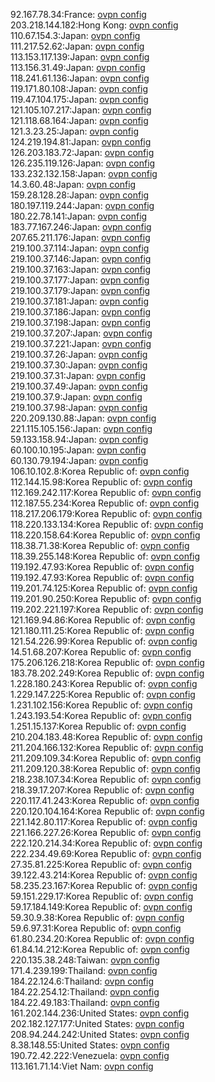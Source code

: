 92.167.78.34:France: [ovpn config](vpn/92_167_78_34.ovpn)  
203.218.144.182:Hong Kong: [ovpn config](vpn/203_218_144_182.ovpn)  
110.67.154.3:Japan: [ovpn config](vpn/110_67_154_3.ovpn)  
111.217.52.62:Japan: [ovpn config](vpn/111_217_52_62.ovpn)  
113.153.117.139:Japan: [ovpn config](vpn/113_153_117_139.ovpn)  
113.156.31.49:Japan: [ovpn config](vpn/113_156_31_49.ovpn)  
118.241.61.136:Japan: [ovpn config](vpn/118_241_61_136.ovpn)  
119.171.80.108:Japan: [ovpn config](vpn/119_171_80_108.ovpn)  
119.47.104.175:Japan: [ovpn config](vpn/119_47_104_175.ovpn)  
121.105.107.217:Japan: [ovpn config](vpn/121_105_107_217.ovpn)  
121.118.68.164:Japan: [ovpn config](vpn/121_118_68_164.ovpn)  
121.3.23.25:Japan: [ovpn config](vpn/121_3_23_25.ovpn)  
124.219.194.81:Japan: [ovpn config](vpn/124_219_194_81.ovpn)  
126.203.183.72:Japan: [ovpn config](vpn/126_203_183_72.ovpn)  
126.235.119.126:Japan: [ovpn config](vpn/126_235_119_126.ovpn)  
133.232.132.158:Japan: [ovpn config](vpn/133_232_132_158.ovpn)  
14.3.60.48:Japan: [ovpn config](vpn/14_3_60_48.ovpn)  
159.28.128.28:Japan: [ovpn config](vpn/159_28_128_28.ovpn)  
180.197.119.244:Japan: [ovpn config](vpn/180_197_119_244.ovpn)  
180.22.78.141:Japan: [ovpn config](vpn/180_22_78_141.ovpn)  
183.77.167.246:Japan: [ovpn config](vpn/183_77_167_246.ovpn)  
207.65.211.176:Japan: [ovpn config](vpn/207_65_211_176.ovpn)  
219.100.37.114:Japan: [ovpn config](vpn/219_100_37_114.ovpn)  
219.100.37.146:Japan: [ovpn config](vpn/219_100_37_146.ovpn)  
219.100.37.163:Japan: [ovpn config](vpn/219_100_37_163.ovpn)  
219.100.37.177:Japan: [ovpn config](vpn/219_100_37_177.ovpn)  
219.100.37.179:Japan: [ovpn config](vpn/219_100_37_179.ovpn)  
219.100.37.181:Japan: [ovpn config](vpn/219_100_37_181.ovpn)  
219.100.37.186:Japan: [ovpn config](vpn/219_100_37_186.ovpn)  
219.100.37.198:Japan: [ovpn config](vpn/219_100_37_198.ovpn)  
219.100.37.207:Japan: [ovpn config](vpn/219_100_37_207.ovpn)  
219.100.37.221:Japan: [ovpn config](vpn/219_100_37_221.ovpn)  
219.100.37.26:Japan: [ovpn config](vpn/219_100_37_26.ovpn)  
219.100.37.30:Japan: [ovpn config](vpn/219_100_37_30.ovpn)  
219.100.37.31:Japan: [ovpn config](vpn/219_100_37_31.ovpn)  
219.100.37.49:Japan: [ovpn config](vpn/219_100_37_49.ovpn)  
219.100.37.9:Japan: [ovpn config](vpn/219_100_37_9.ovpn)  
219.100.37.98:Japan: [ovpn config](vpn/219_100_37_98.ovpn)  
220.209.130.88:Japan: [ovpn config](vpn/220_209_130_88.ovpn)  
221.115.105.156:Japan: [ovpn config](vpn/221_115_105_156.ovpn)  
59.133.158.94:Japan: [ovpn config](vpn/59_133_158_94.ovpn)  
60.100.10.195:Japan: [ovpn config](vpn/60_100_10_195.ovpn)  
60.130.79.194:Japan: [ovpn config](vpn/60_130_79_194.ovpn)  
106.10.102.8:Korea Republic of: [ovpn config](vpn/106_10_102_8.ovpn)  
112.144.15.98:Korea Republic of: [ovpn config](vpn/112_144_15_98.ovpn)  
112.169.242.117:Korea Republic of: [ovpn config](vpn/112_169_242_117.ovpn)  
112.187.55.234:Korea Republic of: [ovpn config](vpn/112_187_55_234.ovpn)  
118.217.206.179:Korea Republic of: [ovpn config](vpn/118_217_206_179.ovpn)  
118.220.133.134:Korea Republic of: [ovpn config](vpn/118_220_133_134.ovpn)  
118.220.158.64:Korea Republic of: [ovpn config](vpn/118_220_158_64.ovpn)  
118.38.71.38:Korea Republic of: [ovpn config](vpn/118_38_71_38.ovpn)  
118.39.255.148:Korea Republic of: [ovpn config](vpn/118_39_255_148.ovpn)  
119.192.47.93:Korea Republic of: [ovpn config](vpn/119_192_47_93.ovpn)  
119.192.47.93:Korea Republic of: [ovpn config](vpn/119_192_47_93.ovpn)  
119.201.74.125:Korea Republic of: [ovpn config](vpn/119_201_74_125.ovpn)  
119.201.90.250:Korea Republic of: [ovpn config](vpn/119_201_90_250.ovpn)  
119.202.221.197:Korea Republic of: [ovpn config](vpn/119_202_221_197.ovpn)  
121.169.94.86:Korea Republic of: [ovpn config](vpn/121_169_94_86.ovpn)  
121.180.111.25:Korea Republic of: [ovpn config](vpn/121_180_111_25.ovpn)  
121.54.226.99:Korea Republic of: [ovpn config](vpn/121_54_226_99.ovpn)  
14.51.68.207:Korea Republic of: [ovpn config](vpn/14_51_68_207.ovpn)  
175.206.126.218:Korea Republic of: [ovpn config](vpn/175_206_126_218.ovpn)  
183.78.202.249:Korea Republic of: [ovpn config](vpn/183_78_202_249.ovpn)  
1.228.180.243:Korea Republic of: [ovpn config](vpn/1_228_180_243.ovpn)  
1.229.147.225:Korea Republic of: [ovpn config](vpn/1_229_147_225.ovpn)  
1.231.102.156:Korea Republic of: [ovpn config](vpn/1_231_102_156.ovpn)  
1.243.193.54:Korea Republic of: [ovpn config](vpn/1_243_193_54.ovpn)  
1.251.15.137:Korea Republic of: [ovpn config](vpn/1_251_15_137.ovpn)  
210.204.183.48:Korea Republic of: [ovpn config](vpn/210_204_183_48.ovpn)  
211.204.166.132:Korea Republic of: [ovpn config](vpn/211_204_166_132.ovpn)  
211.209.109.34:Korea Republic of: [ovpn config](vpn/211_209_109_34.ovpn)  
211.209.120.38:Korea Republic of: [ovpn config](vpn/211_209_120_38.ovpn)  
218.238.107.34:Korea Republic of: [ovpn config](vpn/218_238_107_34.ovpn)  
218.39.17.207:Korea Republic of: [ovpn config](vpn/218_39_17_207.ovpn)  
220.117.41.243:Korea Republic of: [ovpn config](vpn/220_117_41_243.ovpn)  
220.120.104.164:Korea Republic of: [ovpn config](vpn/220_120_104_164.ovpn)  
221.142.80.117:Korea Republic of: [ovpn config](vpn/221_142_80_117.ovpn)  
221.166.227.26:Korea Republic of: [ovpn config](vpn/221_166_227_26.ovpn)  
222.120.214.34:Korea Republic of: [ovpn config](vpn/222_120_214_34.ovpn)  
222.234.49.69:Korea Republic of: [ovpn config](vpn/222_234_49_69.ovpn)  
27.35.81.225:Korea Republic of: [ovpn config](vpn/27_35_81_225.ovpn)  
39.122.43.214:Korea Republic of: [ovpn config](vpn/39_122_43_214.ovpn)  
58.235.23.167:Korea Republic of: [ovpn config](vpn/58_235_23_167.ovpn)  
59.151.229.17:Korea Republic of: [ovpn config](vpn/59_151_229_17.ovpn)  
59.17.184.149:Korea Republic of: [ovpn config](vpn/59_17_184_149.ovpn)  
59.30.9.38:Korea Republic of: [ovpn config](vpn/59_30_9_38.ovpn)  
59.6.97.31:Korea Republic of: [ovpn config](vpn/59_6_97_31.ovpn)  
61.80.234.20:Korea Republic of: [ovpn config](vpn/61_80_234_20.ovpn)  
61.84.14.212:Korea Republic of: [ovpn config](vpn/61_84_14_212.ovpn)  
220.135.38.248:Taiwan: [ovpn config](vpn/220_135_38_248.ovpn)  
171.4.239.199:Thailand: [ovpn config](vpn/171_4_239_199.ovpn)  
184.22.124.6:Thailand: [ovpn config](vpn/184_22_124_6.ovpn)  
184.22.254.12:Thailand: [ovpn config](vpn/184_22_254_12.ovpn)  
184.22.49.183:Thailand: [ovpn config](vpn/184_22_49_183.ovpn)  
161.202.144.236:United States: [ovpn config](vpn/161_202_144_236.ovpn)  
202.182.127.177:United States: [ovpn config](vpn/202_182_127_177.ovpn)  
208.94.244.242:United States: [ovpn config](vpn/208_94_244_242.ovpn)  
8.38.148.55:United States: [ovpn config](vpn/8_38_148_55.ovpn)  
190.72.42.222:Venezuela: [ovpn config](vpn/190_72_42_222.ovpn)  
113.161.71.14:Viet Nam: [ovpn config](vpn/113_161_71_14.ovpn)  
